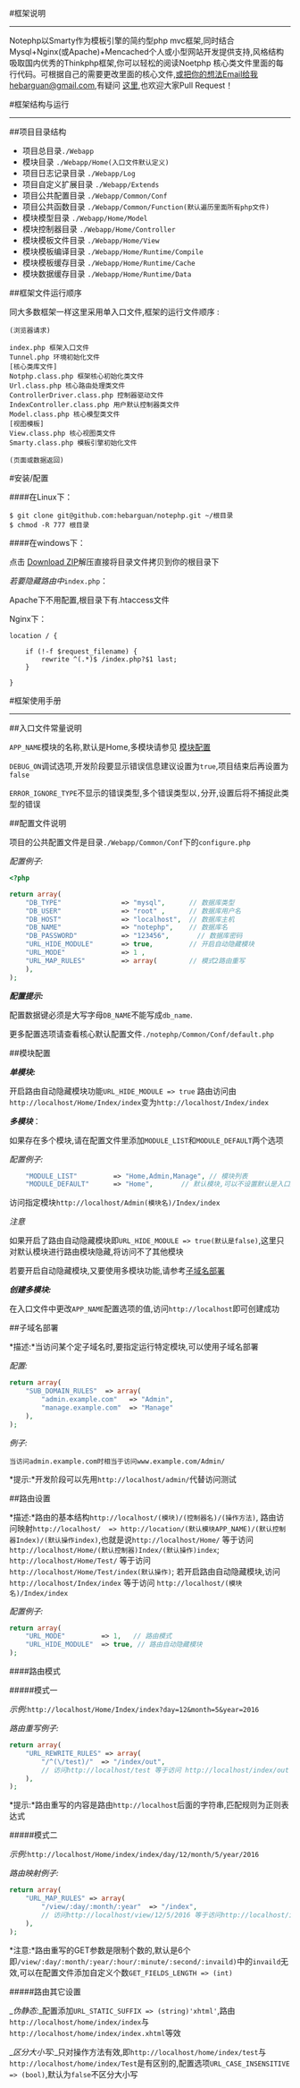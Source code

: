 #框架说明

-----

Notephp以Smarty作为模板引擎的简约型php mvc框架,同时结合Mysql+Nginx(或Apache)+Mencached个人或小型网站开发提供支持,风格结构吸取国内优秀的Thinkphp框架,你可以轻松的阅读Noetphp 核心类文件里面的每行代码。可根据自己的需要更改里面的核心文件,或把你的想法Email给我hebarguan@gmail.com,有疑问 [这里](https://github.com/hebarguan/notephp/issues),也欢迎大家Pull Request！

#框架结构与运行

-----

##项目目录结构
* 项目总目录`./Webapp`
* 模块目录 `./Webapp/Home(入口文件默认定义)`
* 项目日志记录目录 `./Webapp/Log`
* 项目自定义扩展目录 `./Webapp/Extends`
* 项目公共配置目录 `./Webapp/Common/Conf`
* 项目公共函数目录 `./Webapp/Common/Function(默认遍历里面所有php文件)`
* 模块模型目录 `./Webapp/Home/Model`
* 模块控制器目录 `./Webapp/Home/Controller`
* 模块模板文件目录 `./Webapp/Home/View`
* 模块模板编译目录 `./Webapp/Home/Runtime/Compile`
* 模块模板缓存目录 `./Webapp/Home/Runtime/Cache`
* 模块数据缓存目录 `./Webapp/Home/Runtime/Data`

##框架文件运行顺序

同大多数框架一样这里采用单入口文件,框架的运行文件顺序 :

```
(浏览器请求)

index.php 框架入口文件
Tunnel.php 环境初始化文件
[核心类库文件]
Notphp.class.php 框架核心初始化类文件
Url.class.php 核心路由处理类文件
ControllerDriver.class.php 控制器驱动文件
IndexController.class.php 用户默认控制器类文件
Model.class.php 核心模型类文件
[视图模板]
View.class.php 核心视图类文件
Smarty.class.php 模板引擎初始化文件

(页面或数据返回)

```
#安装/配置

####在Linux下：

```ppm
$ git clone git@github.com:hebarguan/notephp.git ~/根目录
$ chmod -R 777 根目录
```
####在windows下：

点击 [Download ZIP](https://github.com/hebarguan/notephp/archive/master.zip)解压直接将目录文件拷贝到你的根目录下

_*若要隐藏路由中*_`index.php`：

Apache下不用配置,根目录下有.htaccess文件

Nginx下：

```nginx
location / {

    if (!-f $request_filename) {
        rewrite ^(.*)$ /index.php?$1 last;
    }

}
```
#框架使用手册

-----

##入口文件常量说明

`APP_NAME`模块的名称,默认是Home,多模块请参见 [模块配置](#模块配置)

`DEBUG_ON`调试选项,开发阶段要显示错误信息建议设置为`true`,项目结束后再设置为`false` 

`ERROR_IGNORE_TYPE`不显示的错误类型,多个错误类型以`,`分开,设置后将不捕捉此类型的错误


##配置文件说明

项目的公共配置文件是目录`./Webapp/Common/Conf`下的`configure.php`

_*配置例子:*_

```php
<?php

return array(
    "DB_TYPE"               => "mysql",      // 数据库类型
    "DB_USER"               => "root" ,      // 数据库用户名
    "DB_HOST"               => "localhost",  // 数据库主机
    "DB_NAME"               => "notephp",    // 数据库名
    "DB_PASSWORD"           => "123456",       // 数据库密码
    "URL_HIDE_MODULE"       => true,         // 开启自动隐藏模块
    "URL_MODE"              => 1 ,
    "URL_MAP_RULES"         => array(        // 模式2路由重写
    ),
);
```
_**配置提示:**_

配置数据键必须是大写字母`DB_NAME`不能写成`db_name`.

更多配置选项请查看核心默认配置文件`./notephp/Common/Conf/default.php`

##模块配置

_**单模块:**_

开启路由自动隐藏模块功能`URL_HIDE_MODULE => true`
路由访问由`http://localhost/Home/Index/index`变为`http://localhost/Index/index`

_**多模块**_：

如果存在多个模块,请在配置文件里添加`MODULE_LIST`和`MODULE_DEFAULT`两个选项

_*配置例子:*_

```php
    "MODULE_LIST"         => "Home,Admin,Manage", // 模块列表
    "MODULE_DEFAULT"      => "Home",       // 默认模块,可以不设置默认是入口文件定义的APP_NAME
```
访问指定模块`http://localhost/Admin(模块名)/Index/index`

*注意*

如果开启了路由自动隐藏模块即`URL_HIDE_MODULE => true(默认是false)`,这里只对默认模块进行路由模块隐藏,将访问不了其他模块

若要开启自动隐藏模块,又要使用多模块功能,请参考[子域名部署](#子域名部署)

_**创建多模块:**_

在入口文件中更改`APP_NAME`配置选项的值,访问`http://localhost`即可创建成功

##子域名部署

*描述:*当访问某个定子域名时,要指定运行特定模块,可以使用子域名部署

*配置:*

```php
return array(
    "SUB_DOMAIN_RULES"  => array(
        "admin.example.com"   => "Admin",
        "manage.example.com"  => "Manage"
    ),
);
```

_*例子:*_

```
当访问admin.example.com时相当于访问www.example.com/Admin/
```

*提示:*开发阶段可以先用`http://localhost/admin/`代替访问测试

##路由设置

*描述:*路由的基本结构`http://localhost/(模块)/(控制器名)/(操作方法)`, 路由访问映射`http://localhost/  => http://location/(默认模块APP_NAME)/(默认控制器Index)/(默认操作index)`,也就是说`http://localhost/Home/` 等于访问 `http://localhost/Home/(默认控制器)Index/(默认操作)index`; `http://localhost/Home/Test/` 等于访问 `http://localhost/Home/Test/index(默认操作)`; 若开启路由自动隐藏模块,访问`http://localhost/Index/index` 等于访问 `http://localhost/(模块名)/Index/index`

_*配置例子:*_

```php
return array(
    "URL_MODE"         => 1,   // 路由模式
    "URL_HIDE_MODULE"  => true, // 路由自动隐藏模块
);
```
####路由模式

#####模式一

_*示例:*_`http://localhost/Home/Index/index?day=12&month=5&year=2016`

_*路由重写例子:*_

```php
return array(
    "URL_REWRITE_RULES" => array(
        "/^(\/test)/"  => "/index/out",
        // 访问http://localhost/test 等于访问 http://localhost/index/out
    ),
);
```
*提示:*路由重写的内容是路由`http://localhost`后面的字符串,匹配规则为正则表达式

#####模式二

_*示例:*_`http://localhost/Home/index/index/day/12/month/5/year/2016`

_*路由映射例子:*_

```php
return array(
    "URL_MAP_RULES" => array(
        "/view/:day/:month/:year"  => "/index",
        // 访问http://localhost/view/12/5/2016 等于访问http://localhost/index/day/12/motch/5/year/2015
    ),
);
```
*注意:*路由重写的GET参数是限制个数的,默认是6个即`/view/:day/:month/:year/:hour/:minute/:second/:invaild)`中的`invaild`无效,可以在配置文件添加自定义个数`GET_FIELDS_LENGTH => (int)`

#####路由其它设置

_*伪静态:*_配置添加`URL_STATIC_SUFFIX => (string)'xhtml'`,路由`http://localhost/home/index/index`与`http://localhost/home/index/index.xhtml`等效

_*区分大小写:*_只对操作方法有效,即`http://localhost/home/index/test`与`http://localhost/home/index/Test`是有区别的,配置选项`URL_CASE_INSENSITIVE => (bool)`,默认为`false`不区分大小写






